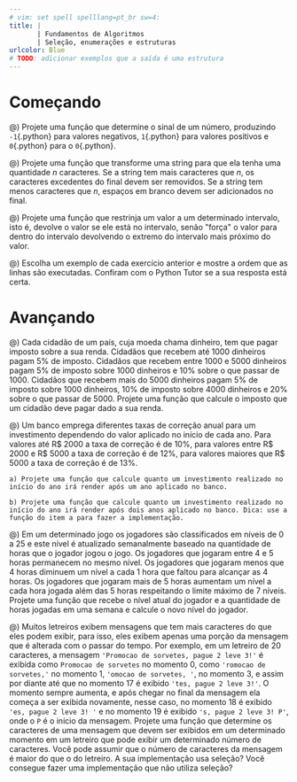 ```yaml
---
# vim: set spell spelllang=pt_br sw=4:
title: |
       | Fundamentos de Algoritmos
       | Seleção, enumerações e estruturas
urlcolor: Blue
# TODO: adicionar exemplos que a saída é uma estrutura
---
```


# Começando

@) Projete uma função que determine o sinal de um número, produzindo `-1`{.python} para valores negativos, `1`{.python} para valores positivos e `0`{.python} para o `0`{.python}.

@) Projete uma função que transforme uma string para que ela tenha uma quantidade $n$ caracteres. Se a string tem mais caracteres que $n$, os caracteres excedentes do final devem ser removidos. Se a string tem menos caracteres que $n$, espaços em branco devem ser adicionados no final.

@) Projete uma função que restrinja um valor a um determinado intervalo, isto é, devolve o valor se ele está no intervalo, senão "força" o valor para dentro do intervalo devolvendo o extremo do intervalo mais próximo do valor.

@) Escolha um exemplo de cada exercício anterior e mostre a ordem que as linhas são executadas. Confiram com o Python Tutor se a sua resposta está certa.


# Avançando

@) Cada cidadão de um país, cuja moeda chama dinheiro, tem que pagar imposto sobre a sua renda. Cidadãos que recebem até 1000 dinheiros pagam 5% de imposto. Cidadãos que recebem entre 1000 e 5000 dinheiros pagam 5% de imposto sobre 1000 dinheiros e 10% sobre o que passar de 1000. Cidadãos que recebem mais do 5000 dinheiros pagam 5% de imposto sobre 1000 dinheiros, 10% de imposto sobre 4000 dinheiros e 20% sobre o que passar de 5000. Projete uma função que calcule o imposto que um cidadão deve pagar dado a sua renda.

@) Um banco emprega diferentes taxas de correção anual para um investimento dependendo do valor aplicado no início de cada ano. Para valores até R$ 2000 a taxa de correção é de 10%, para valores entre R$ 2000 e R$ 5000 a taxa de correção é de 12%, para valores maiores que R$ 5000 a taxa de correção é de 13%.

    a) Projete uma função que calcule quanto um investimento realizado no início do ano irá render após um ano aplicado no banco.

    b) Projete uma função que calcule quanto um investimento realizado no início do ano irá render após dois anos aplicado no banco. Dica: use a função do item a para fazer a implementação.

@) Em um determinado jogo os jogadores são classificados em níveis de 0 a 25 e este nível é atualizado semanalmente baseado na quantidade de horas que o jogador jogou o jogo. Os jogadores que jogaram entre 4 e 5 horas permanecem no mesmo nível. Os jogadores que jogaram menos que 4 horas diminuem um nível a cada 1 hora que faltou para alcançar as 4 horas. Os jogadores que jogaram mais de 5 horas aumentam um nível a cada hora jogada além das 5 horas respeitando o limite máximo de 7 níveis. Projete uma função que recebe o nível atual do jogador e a quantidade de horas jogadas em uma semana e calcule o novo nível do jogador.

@) Muitos letreiros exibem mensagens que tem mais caracteres do que eles podem exibir, para isso, eles exibem apenas uma porção da mensagem que é alterada com o passar do tempo. Por exemplo, em um letreiro de 20 caracteres, a mensagem `'Promocao de sorvetes, pague 2 leve 3!'` é exibida como `Promocao de sorvetes` no momento 0, como `'romocao de sorvetes,'` no momento 1, `'omocao de sorvetes, '`, no momento 3, e assim por diante até que no momento 17 é exibido `'tes, pague 2 leve 3!'`. O momento sempre aumenta, e após chegar no final da mensagem ela começa a ser exibida novamente, nesse caso, no momento 18 é exibido `'es, pague 2 leve 3! '` e no momento 19 é exibido `'s, pague 2 leve 3! P'`, onde o `P` é o início da mensagem. Projete uma função que determine os caracteres de uma mensagem que devem ser exibidos em um determinado momento em um letreiro que pode exibir um determinado número de caracteres. Você pode assumir que o número de caracteres da mensagem é maior do que o do letreiro. A sua implementação usa seleção? Você consegue fazer uma implementação que não utiliza seleção?
